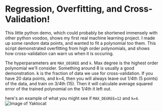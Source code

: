 # Regression, Overfitting, and Cross-Validation!

This little python demo, which could probably be shortened immensely with other python voodoo, shows my first real machine learning project. I made up some random data points, and wanted to fit a polynomial too them. This script demonstrated overfitting from high order polynomials, and shows how cross-validation can warn us when it is occuring.

The hyperparameters are `MAX_DEGREE` and `k`. Max degree is the highest order polynomial we'll consider. Something around 8 is usually a good demonstration. k is the fraction of data we use for cross-validation. If you have 20 data points, and k=4, then you will always leave out 1/4th (5 points) of the data, and train on 3/4th (15). Then it will calculate average squared error of the trained polynomial on the 1/4th it left out.

here's an example of what you might see if `MAX_DEGREE=12` and `k=4`.
![Image of Yaktocat](https://github.com/petermitrano/Machine_Learning/regression/example.png)
